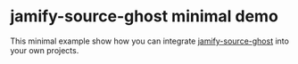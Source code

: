# jamify-source-ghost minimal demo

This minimal example show how you can integrate [jamify-source-ghost](https://www.npmjs.com/package/jamify-source-ghost) into your own projects.
